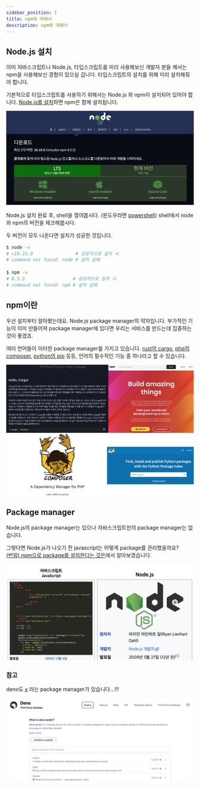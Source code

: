 ```yaml
---
sidebar_position: 1
title: npm에 대해서
description: npm에 대해서
---
```


<head>
  <meta name="title" content="시작해보기 | 기초부터 시작하는 타입스크립트" data-rh="true" />
  <meta name="description" content="npm에 대해서" data-rh="true" />
  <meta property="og:title" content="시작해보기 | 기초부터 시작하는 타입스크립트" data-rh="true" />
  <meta property="og:description" content="npm에 대해서" data-rh="true" />
</head>

## Node.js 설치

이미 자바스크립트나 Node.js, 타입스크립트를 미리 사용해보신 개발자 분들 께서는 npm을 사용해보신 경험이 있으실 겁니다.
타입스크립트의 설치를 위해 미리 설치해줘야 합니다.

기본적으로 타입스크립트를 사용하기 위해서는 Node.js 와 npm이 설치되어 있어야 합니다.
[Node.js를 설치](https://nodejs.org/ko/)하면 npm은 함께 설치됩니다.

![node install](/img/start/about-npm/node-install.jpg)

Node.js 설치 완료 후, shell을 열어봅시다. (윈도우라면 [powershell](https://docs.microsoft.com/ko-kr/windows/dev-environment/javascript/nodejs-on-windows)) shell에서 node와 npm의 버전을 체크해봅시다.

두 버전이 모두 나온다면 설치가 성공한 것입니다.

```bash
$ node -v
# v16.15.0                # 성공적으로 설치 시
# command not found: node # 설치 실패

$ npm -v
# 8.5.5                  # 성공적으로 설치 시
# command not found: npm # 설치 실패
```

## npm이란

우선 설치부터 알아봤는데요. Node.js package manager의 약자입니다.
부가적인 기능이 이미 만들어져 package manager에 있다면 우리는 서비스를 만드는데 집중하는 것이 좋겠죠.

여러 언어들이 이러한 package manager를 가지고 있습니다.
[rust의 cargo](https://rinthel.github.io/rust-lang-book-ko/ch01-03-hello-cargo.html), [php의 composer](https://getcomposer.org/), [python의 pip](https://pypi.org/) 등등, 언어의 필수적인 기능 중 하나라고 할 수 있습니다.

![package managers](/img/start/about-npm/package-managers.jpg)

## Package manager

Node.js의 package manager는 있으나 자바스크립트만의 package manager는 없습니다.

그렇다면 Node.js가 나오기 전 javascript는 어떻게 package를 관리했을까요?  
[(번외) npm으로 package를 설치한다는 것은](https://jicjjang.github.io/typescript-basic/docs/start/about-installing-package-with-npm)에서 알아보겠습니다.

![javascript vs node](/img/start/about-npm/javascript-node.jpg)

### 참고

deno도 [x](https://deno.land/x) 라는 package manager가 있습니다...!!!

![deno x](/img/start/about-npm/deno-x.jpg)
